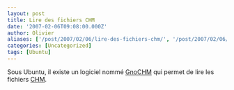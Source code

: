 ```yaml
---
layout: post
title: Lire des fichiers CHM
date: '2007-02-06T09:08:00.000Z'
author: Olivier
aliases: ['/post/2007/02/06/lire-des-fichiers-chm/', '/post/2007/02/06/lire-des-fichiers-chm/']
categories: [Uncategorized]
tags: [Ubuntu]
---
```


<p>Sous Ubuntu, il existe un logiciel nommé <a href="http://gnochm.sourceforge.net">GnoCHM</a> qui permet de lire les fichiers <a href="http://fr.wikipedia.org/wiki/Liste_d%27extensions_de_fichiers#Extensions_courantes"> CHM</a>.</p>